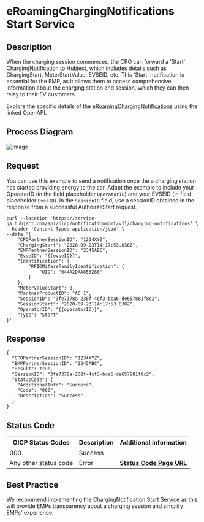 # eRoamingChargingNotifications Start Service

## Description

When the charging session commences, the CPO can forward a 'Start'
ChargingNotification to Hubject, which includes details such as ChargingStart,
MeterStartValue, EVSEID, etc. This 'Start' notification is essential for the
EMP, as it allows them to access comprehensive information about the charging
station and session, which they can then relay to their EV customers.

Explore the specific details of the
[eRoamingChargingNotifications](https://hubject.github.io/oicp-cpo-2.3-api-doc/#tag/eRoamingChargingNotifications/operation/eRoamingChargingNotifications_V1.1)
using the linked OpenAPI.

## Process Diagram
![image](https://github.com/FirasHubject/OICP23_Integration_Guide/assets/135227574/383cf8fa-79e2-46f0-b784-b96c8824354c)


## Request

You can use this example to send a notification once the a charging station
has started providing energy to the car. Adapt the example to include your
OperatorID (in the field placeholder `OperatorID`) and your EVSEID (in field
placeholder `EvseID`). In the `SessionID` field, use a sessionID obtained in
the response from a successful AuthoirzeStart request.

    
    
    curl --location 'https://service-qa.hubject.com/api/oicp/notificationmgmt/v11/charging-notifications' \
    --header 'Content-Type: application/json' \
    --data '{
        "CPOPartnerSessionID": "1234XYZ",
        "ChargingStart": "2020-09-23T14:17:53.038Z",
        "EMPPartnerSessionID": "2345ABC",
        "EvseID": "{{evseID}}",
        "Identification": {
            "RFIDMifareFamilyIdentification": {
                "UID": "044A2DAA856280"
            }
        },
        "MeterValueStart": 0,
        "PartnerProductID": "AC 1",
        "SessionID": "3fe7378a-238f-4cf3-bca6-de657881f8c2",
        "SessionStart": "2020-09-23T14:17:53.038Z",
        "OperatorID": "{{operatorID}}",
        "Type": "Start"
    }'

## Response

    
    
    {
      "CPOPartnerSessionID": "1234XYZ",
      "EMPPartnerSessionID": "2345ABC",
      "Result": true,
      "SessionID": "3fe7378a-238f-4cf3-bca6-de657881f8c2",
      "StatusCode": {
        "AdditionalInfo": "Success",
        "Code": "000",
        "Description": "Success"
      }
    }

## Status Code

| OICP Status Codes | Description | Additional information |
| ----------------- | ----------- | ----------------------
| 000               | Success     |                        |
| Any other status code | Error   |  **[Status Code Page URL](https://github.com/hubject/OICP23_Integration_Guide/blob/main/04_Definitions/OICP-status-code.md)** |

  
## Best Practice

We recommend implementing the ChargingNotification Start Service as this will
provide EMPs transparency about a charging session and simplify EMPs'
experience.


